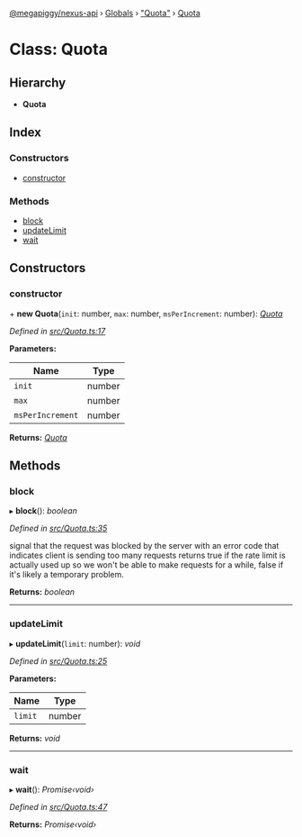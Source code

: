 [@megapiggy/nexus-api](../README.md) › [Globals](../globals.md) › ["Quota"](../modules/_quota_.md) › [Quota](_quota_.quota.md)

# Class: Quota

## Hierarchy

* **Quota**

## Index

### Constructors

* [constructor](_quota_.quota.md#constructor)

### Methods

* [block](_quota_.quota.md#block)
* [updateLimit](_quota_.quota.md#updatelimit)
* [wait](_quota_.quota.md#wait)

## Constructors

###  constructor

\+ **new Quota**(`init`: number, `max`: number, `msPerIncrement`: number): *[Quota](_quota_.quota.md)*

*Defined in [src/Quota.ts:17](https://github.com/Nexus-Mods/node-nexus-api/blob/master/src/Quota.ts#L17)*

**Parameters:**

Name | Type |
------ | ------ |
`init` | number |
`max` | number |
`msPerIncrement` | number |

**Returns:** *[Quota](_quota_.quota.md)*

## Methods

###  block

▸ **block**(): *boolean*

*Defined in [src/Quota.ts:35](https://github.com/Nexus-Mods/node-nexus-api/blob/master/src/Quota.ts#L35)*

signal that the request was blocked by the server with an error code that
indicates client is sending too many requests
returns true if the rate limit is actually used up so we won't be able to
make requests for a while, false if it's likely a temporary problem.

**Returns:** *boolean*

___

###  updateLimit

▸ **updateLimit**(`limit`: number): *void*

*Defined in [src/Quota.ts:25](https://github.com/Nexus-Mods/node-nexus-api/blob/master/src/Quota.ts#L25)*

**Parameters:**

Name | Type |
------ | ------ |
`limit` | number |

**Returns:** *void*

___

###  wait

▸ **wait**(): *Promise‹void›*

*Defined in [src/Quota.ts:47](https://github.com/Nexus-Mods/node-nexus-api/blob/master/src/Quota.ts#L47)*

**Returns:** *Promise‹void›*
